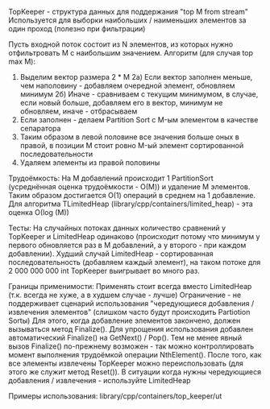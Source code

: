 TopKeeper - структура данных для поддержания "top M from stream"
Используется для выборки наибольших / наименьших элементов за один проход (полезно при фильтрации)

Пусть входной поток состоит из N элементов, из которых нужно отфильтровать M с наибольшим значением.
Алгоритм (для случая top max M):
1) Выделим вектор размера 2 * M
2а) Если вектор заполнен меньше, чем наполовину - добавляем очередной элемент, обновляем минимум
2б) Иначе - сравниваем с текущим минимумом, в случае, если новый больше, добавляем его в вектор, минимум не обновляем, иначе - отбрасываем
3) Если заполнен - делаем Partition Sort с M-ым элементом в качестве сепаратора
4) Таким образом в левой половине все значения больше оных в правой, в позиции M стоит ровно M-ый элемент сортированной последовательности
5) Удаляем элементы из правой половины

Трудоёмкость:
На M добавлений происходит 1 PartitionSort (усреднённая оценка трудоёмкости - О(M)) и удаление M элементов. Таким образом достигается О(1) операций в среднем на 1 добавление. Для алгоритма TLimitedHeap (library/cpp/containers/limited_heap) - эта оценка О(log (M))

Тесты:
На случайных потоках данных количество сравнений у TopKeeper и LimitedHeap одинаково (происходит потому что минимум у первого обновляется раз в M добавлений, а у второго - при каждом добавлении). Худший случай LimitedHeap - сортированная последовательность (добавляем каждый элемент), на таком потоке для 2 000 000 000 int TopKeeper выигрывает во много раз.

Границы применимости:
Применять стоит всегда вместо LimitedHeap (т.к. всегда не хуже, а в худшем случае - лучше)
Ограничение - не поддерживает сценарий использования "чередующиеся добавления / извлечения элементов" (слишком часто будут происходить Partiotion Sortы)
Для этого, когда добавление элементов закончено, должен вызываться метод Finalize(). Для упрощения использования добавлен автоматический Finalize() на GetNext() / Pop(). Тем не менее явный вызов Finalize() по-прежнему возможен - так можно контроллировать момент выполнения трудоёмкой операции NthElement().  После того, как все элементы извлечены TopKeeper можно переиспользовать (для этого же служит метод Reset()).
В ситуации когда нужны чередующиеся добавления / извлечения - используйте LimitedHeap

Примеры использования:
library/cpp/containers/top_keeper/ut

